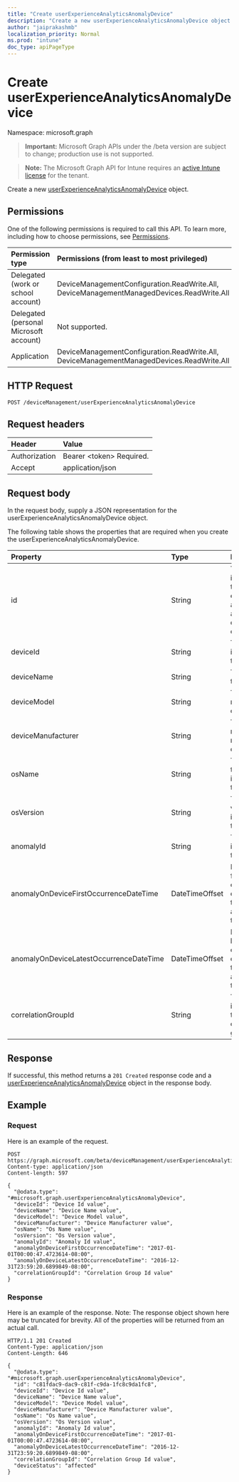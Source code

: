 ```yaml
---
title: "Create userExperienceAnalyticsAnomalyDevice"
description: "Create a new userExperienceAnalyticsAnomalyDevice object."
author: "jaiprakashmb"
localization_priority: Normal
ms.prod: "intune"
doc_type: apiPageType
---
```


# Create userExperienceAnalyticsAnomalyDevice

Namespace: microsoft.graph

> **Important:** Microsoft Graph APIs under the /beta version are subject to change; production use is not supported.

> **Note:** The Microsoft Graph API for Intune requires an [active Intune license](https://go.microsoft.com/fwlink/?linkid=839381) for the tenant.

Create a new [userExperienceAnalyticsAnomalyDevice](../resources/intune-devices-userexperienceanalyticsanomalydevice.md) object.

## Permissions
One of the following permissions is required to call this API. To learn more, including how to choose permissions, see [Permissions](/graph/permissions-reference).

|Permission type|Permissions (from least to most privileged)|
|:---|:---|
|Delegated (work or school account)|DeviceManagementConfiguration.ReadWrite.All, DeviceManagementManagedDevices.ReadWrite.All|
|Delegated (personal Microsoft account)|Not supported.|
|Application|DeviceManagementConfiguration.ReadWrite.All, DeviceManagementManagedDevices.ReadWrite.All|

## HTTP Request
<!-- {
  "blockType": "ignored"
}
-->
``` http
POST /deviceManagement/userExperienceAnalyticsAnomalyDevice
```

## Request headers
|Header|Value|
|:---|:---|
|Authorization|Bearer &lt;token&gt; Required.|
|Accept|application/json|

## Request body
In the request body, supply a JSON representation for the userExperienceAnalyticsAnomalyDevice object.

The following table shows the properties that are required when you create the userExperienceAnalyticsAnomalyDevice.

|Property|Type|Description|
|:---|:---|:---|
|id|String|The unique identifier for the user experience analytics anomaly device object.|
|deviceId|String|The unique identifier of the device.|
|deviceName|String|The name of the device.|
|deviceModel|String|The model name of the device.|
|deviceManufacturer|String|The manufacturer name of the device.|
|osName|String|The name of the OS installed on the device.|
|osVersion|String|The OS version installed on the device.|
|anomalyId|String|The unique identifier of the anomaly.|
|anomalyOnDeviceFirstOccurrenceDateTime|DateTimeOffset|Indicates the first occurance date and time for the anomaly on the device.|
|anomalyOnDeviceLatestOccurrenceDateTime|DateTimeOffset|Indicates the latest occurance date and time for the anomaly on the device.|
|correlationGroupId|String|The unique identifier of the correlation group.|


## Response
If successful, this method returns a `201 Created` response code and a [userExperienceAnalyticsAnomalyDevice](../resources/intune-devices-userexperienceanalyticsanomalydevice.md) object in the response body.

## Example

### Request
Here is an example of the request.
``` http
POST https://graph.microsoft.com/beta/deviceManagement/userExperienceAnalyticsAnomalyDevice
Content-type: application/json
Content-length: 597

{
  "@odata.type": "#microsoft.graph.userExperienceAnalyticsAnomalyDevice",
  "deviceId": "Device Id value",
  "deviceName": "Device Name value",
  "deviceModel": "Device Model value",
  "deviceManufacturer": "Device Manufacturer value",
  "osName": "Os Name value",
  "osVersion": "Os Version value",
  "anomalyId": "Anomaly Id value",
  "anomalyOnDeviceFirstOccurrenceDateTime": "2017-01-01T00:00:47.4723614-08:00",
  "anomalyOnDeviceLatestOccurrenceDateTime": "2016-12-31T23:59:20.6899849-08:00",
  "correlationGroupId": "Correlation Group Id value"
}
```

### Response
Here is an example of the response. Note: The response object shown here may be truncated for brevity. All of the properties will be returned from an actual call.
``` http
HTTP/1.1 201 Created
Content-Type: application/json
Content-Length: 646

{
  "@odata.type": "#microsoft.graph.userExperienceAnalyticsAnomalyDevice",
  "id": "c81fdac9-dac9-c81f-c9da-1fc8c9da1fc8",
  "deviceId": "Device Id value",
  "deviceName": "Device Name value",
  "deviceModel": "Device Model value",
  "deviceManufacturer": "Device Manufacturer value",
  "osName": "Os Name value",
  "osVersion": "Os Version value",
  "anomalyId": "Anomaly Id value",
  "anomalyOnDeviceFirstOccurrenceDateTime": "2017-01-01T00:00:47.4723614-08:00",
  "anomalyOnDeviceLatestOccurrenceDateTime": "2016-12-31T23:59:20.6899849-08:00",
  "correlationGroupId": "Correlation Group Id value",
  "deviceStatus": "affected"
}
```
